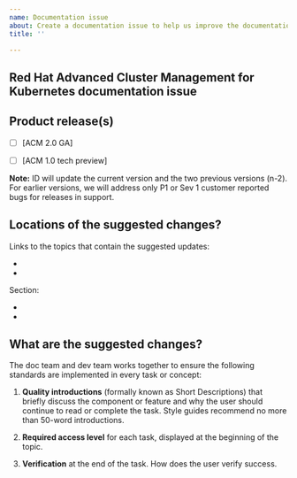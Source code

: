 ```yaml
---
name: Documentation issue
about: Create a documentation issue to help us improve the documentation
title: ''

---
```


## Red Hat Advanced Cluster Management for Kubernetes documentation issue

## Product release(s)
- [ ] [ACM 2.0 GA] 
- [ ] [ACM 1.0 tech preview]


**Note:** ID will update the current version and the two previous versions (n-2). For earlier versions, we will address only P1 or Sev 1 customer reported bugs for releases in support.

## Locations of the suggested changes?

Links to the topics that contain the suggested updates:

*
*

Section:

*
*

## What are the suggested changes?

The doc team and dev team works together to ensure the following standards are implemented in every task or concept:

1. **Quality introductions** (formally known as Short Descriptions) that briefly discuss the component or feature and why the user should continue to read or complete the task. Style guides recommend no more than 50-word introductions.

2. **Required access level** for each task, displayed at the beginning of the topic.

3. **Verification** at the end of the task. How does the user verify success.

